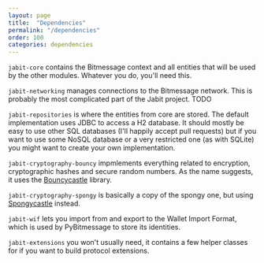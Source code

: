 ```yaml
---
layout: page
title:  "Dependencies"
permalink: "/dependencies"
order: 100
categories: dependencies
---
```


`jabit-core` contains the Bitmessage context and all entities that will be used by the other modules.
Whatever you do, you'll need this.

`jabit-networking` manages connections to the Bitmessage network. This is probably the most complicated
part of the Jabit project. TODO

`jabit-repositories` is where the entities from core are stored. The default implementation uses JDBC
to access a H2 database. It should mostly be easy to use other SQL databases (I'll happily accept pull
requests) but if you want to use some NoSQL database or a very restricted one (as with SQLite) you might
want to create your own implementation.

`jabit-cryptography-bouncy` impmlements everything related to encryption, cryptographic hashes and
secure random numbers. As the name suggests, it uses the [Bouncycastle](https://www.bouncycastle.org/)
library.

`jabit-cryptography-spongy` is basically a copy of the spongy one, but using
[Spongycastle](https://rtyley.github.io/spongycastle/) instead.

`jabit-wif` lets you import from and export to the Wallet Import Format, which is used by PyBitmessage to store its identities.

`jabit-extensions` you won't usually need, it contains a few helper classes for if you want to build protocol extensions.